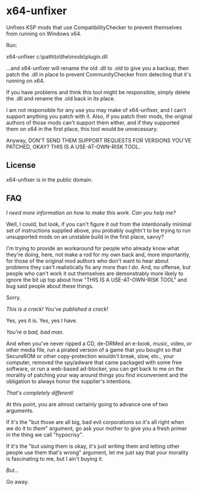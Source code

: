 x64-unfixer
===========

Unfixes KSP mods that use CompatibilityChecker to prevent themselves from running on Windows x64.

Run:

x64-unfixer c:\path\to\the\mods\plugin.dll

...and x64-unfixer will rename the old .dll to .old to give you a backup, then patch the .dll in place to prevent
CommunityChecker from detecting that it's running on x64.

If you have problems and think this tool might be responsible, simply delete the .dll and rename the .old back in its
place.

I am not responsible for any use you may make of x64-unfixer, and I can't support anything you patch with it. Also,
if you patch their mods, the original authors of those mods can't support them either, and if they supported them
on x64 in the first place, this tool would be unnecessary.

Anyway, DON'T SEND THEM SUPPORT REQUESTS FOR VERSIONS YOU'VE PATCHED, OKAY? THIS IS A USE-AT-OWN-RISK TOOL.

License
-------

x64-unfixer is in the public domain.

FAQ
---

*I need more information on how to make this work. Can you help me?*

Well, I could, but look, if you can't figure it out from the intentionally minimal set of instructions supplied above, you probably oughtn't to be trying to run unsupported mods on an unstable build in the first place, savvy?

I'm trying to provide an workaround for people who already know what they're doing, here, not make a rod for my own back and, more importantly, for those of the original mod authors who don't want to hear about problems they can't realistically fix any more than I do. And, no offense, but people who can't work it out themselves are demonstrably more likely to ignore the bit up top about how "THIS IS A USE-AT-OWN-RISK TOOL" and bug said people about these things.

Sorry.

*This is a crack! You've published a crack!*

Yes, yes it is. Yes, yes I have.

*You're a bad, bad man.*

And when you've never ripped a CD, de-DRMed an e-book, music, video, or other media file, run a pirated version of a game that you bought so that SecureROM or other copy-protection wouldn't break, slow, etc., your computer, removed the spy/adware that came packaged with some free software, or run a web-based ad-blocker, you can get back to me on the morality of patching your way around things you find inconvenient and the obligation to always honor the supplier's intentions.

*That's completely different!*

At this point, you are almost certainly going to advance one of two arguments.

If it's the "but those are all big, bad evil corporations so it's all right when we do it to *them*" argument, go ask your mother to give you a fresh primer in the thing we call "hypocrisy".

If it's the "but using them is okay, it's just writing them and letting other people use them that's wrong" argument, let me just say that your morality is fascinating to me, but I ain't buying it.

*But...*

Go away.

